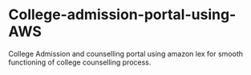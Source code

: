 # College-admission-portal-using-AWS
College Admission and counselling portal using amazon lex for smooth functioning of college counselling process.
